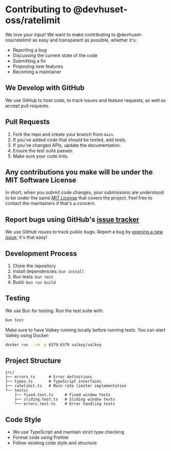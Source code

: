 # Contributing to @devhuset-oss/ratelimit

We love your input! We want to make contributing to @devhuset-oss/ratelimit as easy and transparent as possible, whether it's:

- Reporting a bug
- Discussing the current state of the code
- Submitting a fix
- Proposing new features
- Becoming a maintainer

## We Develop with GitHub

We use GitHub to host code, to track issues and feature requests, as well as accept pull requests.

## Pull Requests

1. Fork the repo and create your branch from `main`.
2. If you've added code that should be tested, add tests.
3. If you've changed APIs, update the documentation.
4. Ensure the test suite passes.
5. Make sure your code lints.

## Any contributions you make will be under the MIT Software License

In short, when you submit code changes, your submissions are understood to be under the same [MIT License](http://choosealicense.com/licenses/mit/) that covers the project. Feel free to contact the maintainers if that's a concern.

## Report bugs using GitHub's [issue tracker](https://github.com/devhuset-oss/ratelimit/issues)

We use GitHub issues to track public bugs. Report a bug by [opening a new issue](https://github.com/devhuset-oss/ratelimit/issues/new); it's that easy!

## Development Process

1. Clone the repository
2. Install dependencies: `bun install`
3. Run tests: `bun test`
4. Build: `bun run build`

## Testing

We use Bun for testing. Run the test suite with:

```bash
bun test
```

Make sure to have Valkey running locally before running tests. You can start Valkey using Docker:

```bash
docker run --rm -p 6379:6379 valkey/valkey
```

## Project Structure

```
src/
├── errors.ts      # Error definitions
├── types.ts       # TypeScript interfaces
├── ratelimit.ts   # Main rate limiter implementation
└── tests/
    ├── fixed.test.ts     # Fixed window tests
    ├── sliding.test.ts   # Sliding window tests
    └── errors.test.ts    # Error handling tests
```

## Code Style

- We use TypeScript and maintain strict type checking
- Format code using Prettier
- Follow existing code style and structure
